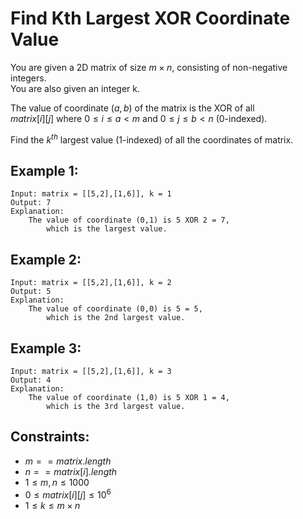 # Find Kth Largest XOR Coordinate Value

You are given a 2D matrix of size $m \times n$, consisting of non-negative integers.  
You are also given an integer k.

The value of coordinate $(a, b)$ of the matrix is the XOR of all  
$matrix[i][j]$ where $0 \le i \le a < m$ and $0 \le j \le b < n$ (0-indexed).

Find the $k^{th}$ largest value (1-indexed) of all the coordinates of matrix.

 

## Example 1:

    Input: matrix = [[5,2],[1,6]], k = 1
    Output: 7
    Explanation: 
        The value of coordinate (0,1) is 5 XOR 2 = 7, 
            which is the largest value.

## Example 2:

    Input: matrix = [[5,2],[1,6]], k = 2
    Output: 5
    Explanation: 
        The value of coordinate (0,0) is 5 = 5, 
            which is the 2nd largest value.

## Example 3:

    Input: matrix = [[5,2],[1,6]], k = 3
    Output: 4
    Explanation: 
        The value of coordinate (1,0) is 5 XOR 1 = 4, 
            which is the 3rd largest value.

 

## Constraints:

* $m == matrix.length$
* $n == matrix[i].length$
* $1 \le m, n \le 1000$
* $0 \le matrix[i][j] \le 10^6$
* $1 \le k \le m \times n$

